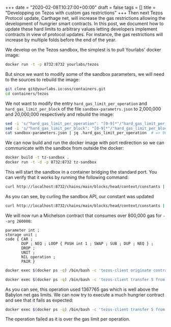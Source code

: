 +++
date = "2020-02-08T10:27:00+00:00"
draft = false
tags = []
title = "Developping on Tezos with custom gas restrictions"
+++
Then next Tezos Protocol update, Carthage net, will increase the gas
restrictions allowing the development of hungrier smart contracts. In
this post, we document how to update these hard limits to arbitrary
values letting developers implement contracts in view of protocol
updates. For instance, the gas restrictions will increase by multiple
folds before the end of the year.

We develop on the Tezos sandbox, the simplest is to pull Yourlabs'
docker image:

``` {.bash org-language="sh"}
docker run -t -p 8732:8732 yourlabs/tezos
```

But since we want to modify some of the sandbox parameters, we will need
to the sources to rebuild the image:

``` {.bash org-language="sh" session="tuto"}
git clone git@yourlabs.io:oss/containers.git
cd containers/tezos
```

We not want to modify the entry `hard_gas_limit_per_operation` and
`hard_gas_limit_per_block` of the file `sandbox-parametrs.json` to
2,000,000 and 20,000,000 respectively and rebuild the image:

``` {.bash org-language="sh" session="tuto"}
sed -i 's/"hard_gas_limit_per_operation": "[0-9]*"/"hard_gas_limit_per_operation": "9000000"/g' sandbox-parameters.json
sed -i 's/"hard_gas_limit_per_block": "[0-9]*"/"hard_gas_limit_per_block": "90000000"/g' sandbox-parameters.json
cat sandbox-parameters.json | jq .hard_gas_limit_per_operation  # => 9000000
```

We can now build and run the docker image with port redirection so we
can communicate with the sandbox from outside the docker:

``` {.bash org-language="sh" session="tuto"}
docker build -t tz-sandbox .
docker run -t -d -p 8732:8732 tz-sandbox
```

This will start the sandbox in a container bridging the standard port.
You can verify that it works by running the following command:

``` {.bash org-language="sh" session="tuto"}
curl http://localhost:8732/chains/main/blocks/head/context/constants | jq .hard_gas_limit_per_operation # => 9000000
```

As you can see, by curling the sandbox API, our constant was updated

``` {.bash org-language="sh" session="tuto"}
curl http://localhost:8732/chains/main/blocks/head/context/constants | jq .hard_gas_limit_per_block # => 9000000
```

We will now run a Michelson contract that consumes over 800,000 gas for
`--arg 260000`:

    parameter int ;
    storage unit ;
    code { CAR ;
           DUP ; NEQ ; LOOP { PUSH int 1 ; SWAP ; SUB ; DUP ; NEQ } ;
           DROP ;
           UNIT ;
           NIL operation ;
           PAIR }

``` {.bash org-language="sh" session="tuto"}
docker exec $(docker ps -q) /bin/bash -c 'tezos-client originate contract TEST_GAS_CONTRACT transferring 42 from bootstrap1 running test-contract.tz --burn-cap 5'
```

``` {.bash org-language="sh" session="tuto"}
docker exec $(docker ps -q) /bin/bash -c 'tezos-client transfer 5 from bootstrap1 to TEST_GAS_CONTRACT --arg 360000'
```

As you can see, this operation used 1367765 gas which is well above the
Babylon net gas limits. We can now try to execute a much hungrier
contract and see that it fails as expected:

``` {.bash org-language="sh" session="tuto"}
docker exec $(docker ps -q) /bin/bash -c 'tezos-client transfer 5 from bootstrap1 to TEST_GAS_CONTRACT --arg 3600000'
```

The operation failed as it is over the gas limit per operation.
    
